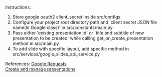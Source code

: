 Instructions:

1. Store google oauth2 client_secret inside src/configs
2. Configure your project root directory path and 'client secret JSON file name(in Google class)' in
   src/constants/main.py
3. Pass either 'existing presentation id' or 'title and subtitle of new presentation to be created' while calling
   get_or_create_presentation method in src/main.py
4. To add slide with specific layout, add specific method in src/services/google_slides_api_service.py

References:
[Google Requests](https://developers.google.com/slides/api/reference/rest/v1/presentations/request)  
[Create and manage presentations](https://developers.google.com/slides/api/guides/presentations)